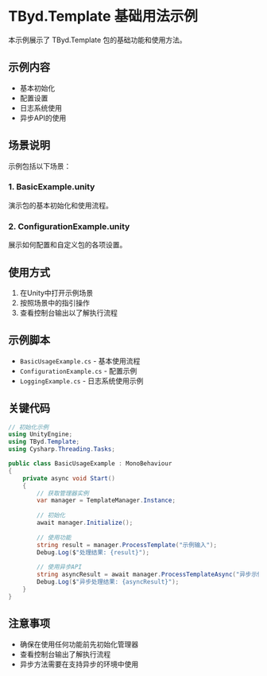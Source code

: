 # TByd.Template 基础用法示例

本示例展示了 TByd.Template 包的基础功能和使用方法。

## 示例内容

* 基本初始化
* 配置设置
* 日志系统使用
* 异步API的使用

## 场景说明

示例包括以下场景：

### 1. BasicExample.unity

演示包的基本初始化和使用流程。

### 2. ConfigurationExample.unity

展示如何配置和自定义包的各项设置。

## 使用方式

1. 在Unity中打开示例场景
2. 按照场景中的指引操作
3. 查看控制台输出以了解执行流程

## 示例脚本

* `BasicUsageExample.cs` - 基本使用流程
* `ConfigurationExample.cs` - 配置示例
* `LoggingExample.cs` - 日志系统使用示例

## 关键代码

```csharp
// 初始化示例
using UnityEngine;
using TByd.Template;
using Cysharp.Threading.Tasks;

public class BasicUsageExample : MonoBehaviour
{
    private async void Start()
    {
        // 获取管理器实例
        var manager = TemplateManager.Instance;
        
        // 初始化
        await manager.Initialize();
        
        // 使用功能
        string result = manager.ProcessTemplate("示例输入");
        Debug.Log($"处理结果: {result}");
        
        // 使用异步API
        string asyncResult = await manager.ProcessTemplateAsync("异步示例输入");
        Debug.Log($"异步处理结果: {asyncResult}");
    }
}
```

## 注意事项

* 确保在使用任何功能前先初始化管理器
* 查看控制台输出了解执行流程
* 异步方法需要在支持异步的环境中使用 